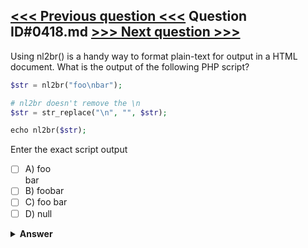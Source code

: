 [<<< Previous question <<<](0417.md)   Question ID#0418.md   [>>> Next question >>>](0419.md)
---

Using nl2br() is a handy way to format plain-text for output in a HTML document. What is the output of the following PHP script?

```php
$str = nl2br("foo\nbar");

# nl2br doesn't remove the \n
$str = str_replace("\n", "", $str);

echo nl2br($str);
```
Enter the exact script output

- [ ] A) foo<br />bar
- [ ] B) foobar
- [ ] C) foo bar
- [ ] D) null

<details><summary><b>Answer</b></summary>
<p>
  Answer: <strong>A</strong>
</p>
</details>
